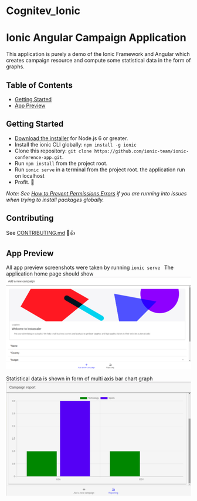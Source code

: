 # Cognitev_Ionic
# Ionic Angular Campaign Application

This application is purely a demo of the Ionic Framework and Angular which creates campaign resource
and compute some statistical data in the form of graphs.

## Table of Contents
- [Getting Started](#getting-started)
- [App Preview](#app-preview)

## Getting Started

* [Download the installer](https://nodejs.org/) for Node.js 6 or greater.
* Install the ionic CLI globally: `npm install -g ionic`
* Clone this repository: `git clone https://github.com/ionic-team/ionic-conference-app.git`.
* Run `npm install` from the project root.
* Run `ionic serve` in a terminal from the project root. the application run on localhost
* Profit. :tada:

_Note: See [How to Prevent Permissions Errors](https://docs.npmjs.com/getting-started/fixing-npm-permissions) if you are running into issues when trying to install packages globally._

## Contributing
See [CONTRIBUTING.md](https://github.com/ionic-team/ionic-conference-app/blob/master/.github/CONTRIBUTING.md) :tada::+1:


## App Preview

All app preview screenshots were taken by running `ionic serve `
The application home page should show 
<img src="https://github.com/3amrA7med/Cognitev_Ionic/blob/master/amr1.png"/>

Statistical data is shown in form of multi axis bar chart graph
<img src="https://github.com/3amrA7med/Cognitev_Ionic/blob/master/amr8.png"/>
